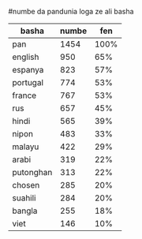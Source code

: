 #numbe da pandunia loga ze ali basha

| basha | numbe | fen |
|-------|-------|-----|
| pan | 1454 | 100% |
| english | 950 | 65% |
| espanya | 823 | 57% |
| portugal | 774 | 53% |
| france | 767 | 53% |
| rus | 657 | 45% |
| hindi | 565 | 39% |
| nipon | 483 | 33% |
| malayu | 422 | 29% |
| arabi | 319 | 22% |
| putonghan | 313 | 22% |
| chosen | 285 | 20% |
| suahili | 284 | 20% |
| bangla | 255 | 18% |
| viet | 146 | 10% |
